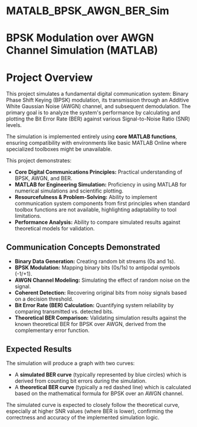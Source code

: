 # MATALB_BPSK_AWGN_BER_Sim
# BPSK Modulation over AWGN Channel Simulation (MATLAB)

# Project Overview
This project simulates a fundamental digital communication system: Binary Phase Shift Keying (BPSK) modulation, its transmission through an Additive White Gaussian Noise (AWGN) channel, and subsequent demodulation. The primary goal is to analyze the system's performance by calculating and plotting the Bit Error Rate (BER) against various Signal-to-Noise Ratio (SNR) levels.

The simulation is implemented entirely using **core MATLAB functions**, ensuring compatibility with environments like basic MATLAB Online where specialized toolboxes might be unavailable.

This project demonstrates:
-   **Core Digital Communications Principles:** Practical understanding of BPSK, AWGN, and BER.
-   **MATLAB for Engineering Simulation:** Proficiency in using MATLAB for numerical simulations and scientific plotting.
-   **Resourcefulness & Problem-Solving:** Ability to implement communication system components from first principles when standard toolbox functions are not available, highlighting adaptability to tool limitations.
-   **Performance Analysis:** Ability to compare simulated results against theoretical models for validation.

## Communication Concepts Demonstrated
-   **Binary Data Generation:** Creating random bit streams (0s and 1s).
-   **BPSK Modulation:** Mapping binary bits (0s/1s) to antipodal symbols (-1/+1).
-   **AWGN Channel Modeling:** Simulating the effect of random noise on the signal.
-   **Coherent Detection:** Recovering original bits from noisy signals based on a decision threshold.
-   **Bit Error Rate (BER) Calculation:** Quantifying system reliability by comparing transmitted vs. detected bits.
-   **Theoretical BER Comparison:** Validating simulation results against the known theoretical BER for BPSK over AWGN, derived from the complementary error function.

## Expected Results
The simulation will produce a graph with two curves:
-   A **simulated BER curve** (typically represented by blue circles) which is derived from counting bit errors during the simulation.
-   A **theoretical BER curve** (typically a red dashed line) which is calculated based on the mathematical formula for BPSK over an AWGN channel.

The simulated curve is expected to closely follow the theoretical curve, especially at higher SNR values (where BER is lower), confirming the correctness and accuracy of the implemented simulation logic.
